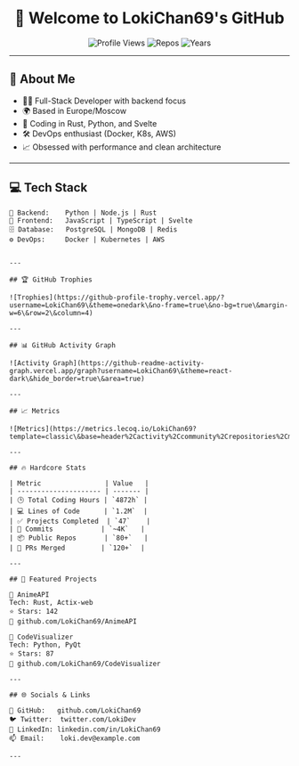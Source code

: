 
<div align="center">

# 👋 Welcome to LokiChan69's GitHub

![Profile Views](https://komarev.com/ghpvc/?username=LokiChan69&color=blueviolet)
![Repos](https://badges.pufler.dev/repos/LokiChan69?color=black)
![Years](https://badges.pufler.dev/years/LokiChan69?color=black)

</div>

---

## 🧠 About Me

- 🧑‍💻 Full-Stack Developer with backend focus
- 🌍 Based in Europe/Moscow
- 🧪 Coding in Rust, Python, and Svelte
- 🛠️ DevOps enthusiast (Docker, K8s, AWS)
- 📈 Obsessed with performance and clean architecture

---

## 💻 Tech Stack

```text
🧠 Backend:    Python | Node.js | Rust  
🎨 Frontend:   JavaScript | TypeScript | Svelte  
🗄️ Database:   PostgreSQL | MongoDB | Redis  
⚙️ DevOps:     Docker | Kubernetes | AWS  


---

## 🏆 GitHub Trophies

![Trophies](https://github-profile-trophy.vercel.app/?username=LokiChan69\&theme=onedark\&no-frame=true\&no-bg=true\&margin-w=6\&row=2\&column=4)

---

## 📊 GitHub Activity Graph

![Activity Graph](https://github-readme-activity-graph.vercel.app/graph?username=LokiChan69\&theme=react-dark\&hide_border=true\&area=true)

---

## 📈 Metrics

![Metrics](https://metrics.lecoq.io/LokiChan69?template=classic\&base=header%2Cactivity%2Ccommunity%2Crepositories%2Cmetadata\&config.timezone=Europe%2FMoscow)

---

## 🔥 Hardcore Stats

| Metric                | Value   |
| --------------------- | ------- |
| 🕒 Total Coding Hours | `4872h` |
| 💻 Lines of Code      | `1.2M`  |
| ✅ Projects Completed  | `47`    |
| 🚀 Commits            | `~4K`   |
| 📦 Public Repos       | `80+`   |
| 🔧 PRs Merged         | `120+`  |

---

## 🚀 Featured Projects

📌 AnimeAPI  
Tech: Rust, Actix-web  
⭐ Stars: 142  
🔗 github.com/LokiChan69/AnimeAPI

📌 CodeVisualizer  
Tech: Python, PyQt  
⭐ Stars: 87  
🔗 github.com/LokiChan69/CodeVisualizer

---

## 🌐 Socials & Links

🔗 GitHub:   github.com/LokiChan69  
🐦 Twitter:  twitter.com/LokiDev  
💼 LinkedIn: linkedin.com/in/LokiChan69  
📫 Email:    loki.dev@example.com

---


